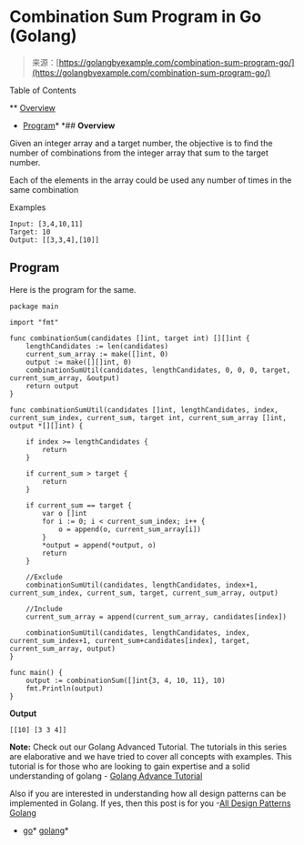 <!--yml
category: 未分类
date: 2024-10-13 06:47:27
-->

# Combination Sum Program in Go (Golang)

> 来源：[https://golangbyexample.com/combination-sum-program-go/](https://golangbyexample.com/combination-sum-program-go/)

Table of Contents

 **   [Overview](#Overview "Overview")
*   [Program](#Program "Program")*  *## **Overview**

Given an integer array and a target number, the objective is to find the number of combinations from the integer array that sum to the target number.

Each of the elements in the array could be used any number of times in the same combination

Examples

```
Input: [3,4,10,11]
Target: 10
Output: [[3,3,4],[10]]
```

## **Program**

Here is the program for the same.

```
package main

import "fmt"

func combinationSum(candidates []int, target int) [][]int {
	lengthCandidates := len(candidates)
	current_sum_array := make([]int, 0)
	output := make([][]int, 0)
	combinationSumUtil(candidates, lengthCandidates, 0, 0, 0, target, current_sum_array, &output)
	return output
}

func combinationSumUtil(candidates []int, lengthCandidates, index, current_sum_index, current_sum, target int, current_sum_array []int, output *[][]int) {

	if index >= lengthCandidates {
		return
	}

	if current_sum > target {
		return
	}

	if current_sum == target {
		var o []int
		for i := 0; i < current_sum_index; i++ {
			o = append(o, current_sum_array[i])
		}
		*output = append(*output, o)
		return
	}

	//Exclude
	combinationSumUtil(candidates, lengthCandidates, index+1, current_sum_index, current_sum, target, current_sum_array, output)

	//Include
	current_sum_array = append(current_sum_array, candidates[index])

	combinationSumUtil(candidates, lengthCandidates, index, current_sum_index+1, current_sum+candidates[index], target, current_sum_array, output)
}

func main() {
	output := combinationSum([]int{3, 4, 10, 11}, 10)
	fmt.Println(output)
}
```

**Output**

```
[[10] [3 3 4]]
```

**Note:** Check out our Golang Advanced Tutorial. The tutorials in this series are elaborative and we have tried to cover all concepts with examples. This tutorial is for those who are looking to gain expertise and a solid understanding of golang - [Golang Advance Tutorial](https://golangbyexample.com/golang-comprehensive-tutorial/)

Also if you are interested in understanding how all design patterns can be implemented in Golang. If yes, then this post is for you -[All Design Patterns Golang](https://golangbyexample.com/all-design-patterns-golang/)

*   [go](https://golangbyexample.com/tag/go/)*   [golang](https://golangbyexample.com/tag/golang/)*